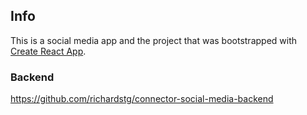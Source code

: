 ## Info

This is a social media app and the project that was bootstrapped with [Create React App](https://github.com/facebook/create-react-app).

### Backend

https://github.com/richardstg/connector-social-media-backend
